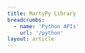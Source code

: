 ```yaml
---
title: MartyPy Library
breadcrumbs:
  - name: 'Python APIs'
    url: '/python'
layout: article
---
```


